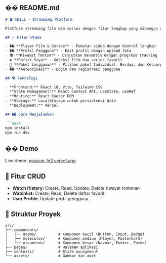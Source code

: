## �� **README.md**

```markdown
# 🎬 CHILL - Streaming Platform

Platform streaming film dan series dengan fitur lengkap yang dibangun menggunakan React + Vite + Tailwind CSS.

## ✨ Fitur Utama

- �� **Player Film & Series** - Pemutar video dengan kontrol lengkap
- �� **Profil Pengguna** - Edit profil dengan upload foto
- 📚 **Riwayat Tonton** - Lanjutkan menonton dengan progress tracking
- ❤️ **Daftar Saya** - Koleksi film dan series favorit
- 💎 **Paket Langganan** - Pilihan paket Individual, Berdua, dan Keluarga
- �� **Autentikasi** - Login dan registrasi pengguna

## 🛠️ Teknologi

- **Frontend:** React 18, Vite, Tailwind CSS
- **State Management:** React Context API, useState, useRef
- **Routing:** React Router DOM
- **Storage:** LocalStorage untuk persistensi data
- **Deployment:** Vercel

## �� Cara Menjalankan

```bash
npm install
npm run dev
```

## �� Demo

Live demo: [mission-fe2.vercel.app](https://mission-fe2.vercel.app)

## 🎯 Fitur CRUD

- **Watch History:** Create, Read, Update, Delete riwayat tontonan
- **Watchlist:** Create, Read, Delete daftar favorit
- **User Profile:** Update profil pengguna

## 📁 Struktur Proyek

```
src/
├── components/
│   ├── atoms/          # Komponen kecil (Button, Input, Badge)
│   ├── molecules/      # Komponen medium (Player, PosterCard)
│   └── organisms/      # Komponen besar (Navbar, Footer, Forms)
├── pages/              # Halaman aplikasi
├── contexts/           # State management
└── assets/             # Gambar dan aset
```
```
